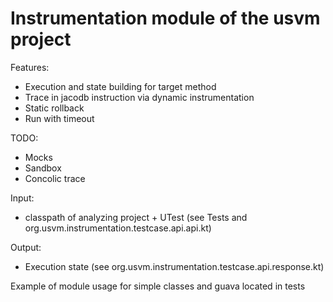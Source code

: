 # Instrumentation module of the usvm project

Features:
* Execution and state building for target method
* Trace in jacodb instruction via dynamic instrumentation
* Static rollback
* Run with timeout

TODO:
* Mocks
* Sandbox
* Concolic trace

Input:
* classpath of analyzing project + UTest (see Tests and org.usvm.instrumentation.testcase.api.api.kt)

Output:
* Execution state (see org.usvm.instrumentation.testcase.api.response.kt)

Example of module usage for simple classes and guava located in tests